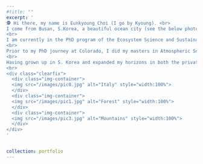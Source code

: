 ```yaml
---
#title: ""
excerpt: ' 
🕵 Hi there, my name is Eunkyoung Choi (I go by Kyoung). <br>
I come from Busan, S.Korea, a beautiful ocean city (see the below photos). In 2018, I moved to the US for my life exploration and goals - to become a climate risk scientist who helps the interface of physical and social sciences by understanding both fields.<br>
<br>
I am currently in the PhD program of the Ecosystem Science and Sustainability department at Colorado State University (CSU), working with Dr. Nathan Mueller (amazing advisor 🙂). My dissertation centers on the assessment of climate risks in  agricultural production (see the main page). <br>
<br>
Prior to my PhD journey at Colorado, I did my masters in Atmospheric Sciences at the University of Illinois at Urbana-Champaign. I also worked in environmental consulting for about 4 years across S.Korea and Japan.<br>
<br>
Having grown up in S. Korea and expanded my horizons in both the private and public sectors worldwide, I have always been driven by a quest for knowledge and self-improvement. I am constantly discovering myself, nurturing my dreams, and shaping my perspectives 🌎.<br>
<br>
<div class="clearfix">
  <div class="img-container">
  <img src="/images/pic0.jpg" alt="Italy" style="width:100%">
  </div>
  <div class="img-container">
  <img src="/images/pic1.jpg" alt="Forest" style="width:100%">
  </div>
  <div class="img-container">
  <img src="/images/pic3.jpg" alt="Mountains" style="width:100%">
  </div>
</div>
'


collection: portfolio
---
```



